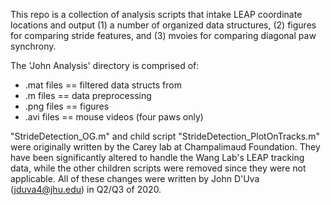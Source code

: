 This repo is a collection of analysis scripts that intake LEAP coordinate locations and output (1) a number of organized data structures, (2) figures for comparing stride features, and (3) mvoies for comparing diagonal paw synchrony.

The 'John Analysis' directory is comprised of:
 - .mat files == filtered data structs from 
 - .m files == data preprocessing
 - .png files == figures
 - .avi files == mouse videos (four paws only)



"StrideDetection_OG.m" and child script "StrideDetection_PlotOnTracks.m" were originally written by the Carey lab at Champalimaud Foundation. 
They have been significantly altered to handle the Wang Lab's LEAP tracking data, while the other children scripts were removed since they were not applicable. 
All of these changes were written by John D'Uva (jduva4@jhu.edu) in Q2/Q3 of 2020.
